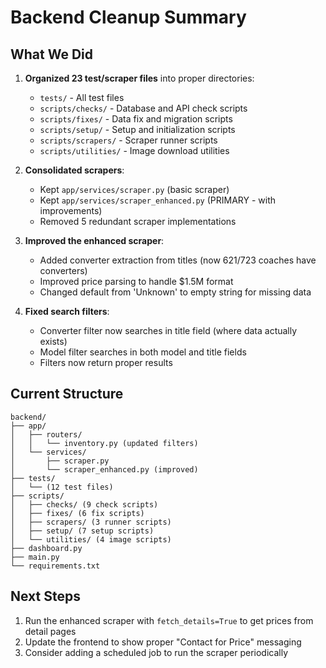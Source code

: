 # Backend Cleanup Summary

## What We Did

1. **Organized 23 test/scraper files** into proper directories:
   - `tests/` - All test files
   - `scripts/checks/` - Database and API check scripts
   - `scripts/fixes/` - Data fix and migration scripts
   - `scripts/setup/` - Setup and initialization scripts
   - `scripts/scrapers/` - Scraper runner scripts
   - `scripts/utilities/` - Image download utilities

2. **Consolidated scrapers**:
   - Kept `app/services/scraper.py` (basic scraper)
   - Kept `app/services/scraper_enhanced.py` (PRIMARY - with improvements)
   - Removed 5 redundant scraper implementations

3. **Improved the enhanced scraper**:
   - Added converter extraction from titles (now 621/723 coaches have converters)
   - Improved price parsing to handle $1.5M format
   - Changed default from 'Unknown' to empty string for missing data

4. **Fixed search filters**:
   - Converter filter now searches in title field (where data actually exists)
   - Model filter searches in both model and title fields
   - Filters now return proper results

## Current Structure

```
backend/
├── app/
│   ├── routers/
│   │   └── inventory.py (updated filters)
│   └── services/
│       ├── scraper.py
│       └── scraper_enhanced.py (improved)
├── tests/
│   └── (12 test files)
├── scripts/
│   ├── checks/ (9 check scripts)
│   ├── fixes/ (6 fix scripts)
│   ├── scrapers/ (3 runner scripts)
│   ├── setup/ (7 setup scripts)
│   └── utilities/ (4 image scripts)
├── dashboard.py
├── main.py
└── requirements.txt
```

## Next Steps

1. Run the enhanced scraper with `fetch_details=True` to get prices from detail pages
2. Update the frontend to show proper "Contact for Price" messaging
3. Consider adding a scheduled job to run the scraper periodically